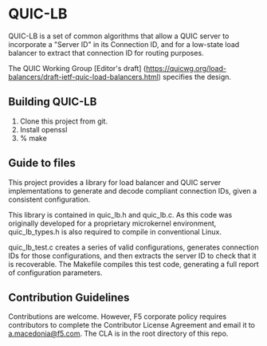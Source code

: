 QUIC-LB
===

QUIC-LB is a set of common algorithms that allow a QUIC server to incorporate
a "Server ID" in its Connection ID, and for a low-state load balancer to
extract that connection ID for routing purposes.

The QUIC Working Group [Editor's draft] 
(https://quicwg.org/load-balancers/draft-ietf-quic-load-balancers.html)
specifies the design.

Building QUIC-LB
---

1. Clone this project from git.
2. Install openssl
3. % make

Guide to files
---
This project provides a library for load balancer and QUIC server
implementations to generate and decode compliant connection IDs, given a
consistent configuration.

This library is contained in quic_lb.h and quic_lb.c. As this code was
originally developed for a proprietary microkernel environment, quic_lb_types.h
is also required to compile in conventional Linux.

quic_lb_test.c creates a series of valid configurations, generates connection
IDs for those configurations, and then extracts the server ID to check that it
is recoverable. The Makefile compiles this test code, generating a full report
of configuration parameters.

Contribution Guidelines
---

Contributions are welcome. However, F5 corporate policy requires contributors to
complete the Contributor License Agreement and email it to a.macedonia@f5.com.
The CLA is in the root directory of this repo.
